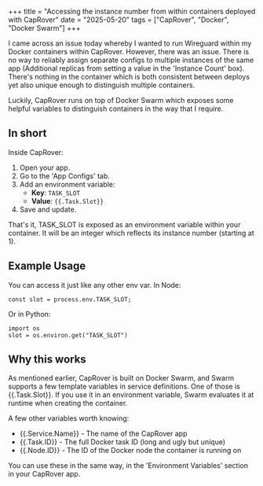 +++
title = "Accessing the instance number from within containers deployed with CapRover"
date = "2025-05-20"
tags = ["CapRover", "Docker", "Docker Swarm"]
+++

I came across an issue today whereby I wanted to run Wireguard within my Docker containers within CapRover. However,
there was an issue. There is no way to reliably assign separate configs to multiple instances of the same app
(Additional replicas from setting a value in the 'Instance Count' box). There's nothing in the container which is both
consistent between deploys yet also unique enough to distinguish multiple containers.

Luckily, CapRover runs on top of Docker Swarm which exposes some helpful variables to distinguish containers in the way
that I require.

## In short

Inside CapRover:

1. Open your app.
2. Go to the 'App Configs' tab.
3. Add an environment variable:
    - **Key**: `TASK_SLOT`
    - **Value**: `{{.Task.Slot}}`
4. Save and update.

That's it, TASK_SLOT is exposed as an environment variable within your container. It will be an integer which reflects
its instance number (starting at 1).

## Example Usage

You can access it just like any other env var. In Node:

`const slot = process.env.TASK_SLOT;`

Or in Python:

```
import os
slot = os.environ.get("TASK_SLOT")
```

## Why this works

As mentioned earlier, CapRover is built on Docker Swarm, and Swarm supports a few template variables in service definitions. One of those is {{.Task.Slot}}. If you use it in an environment variable, Swarm evaluates it at runtime when creating the container.

A few other variables worth knowing:
* {{.Service.Name}} - The name of the CapRover app
* {{.Task.ID}} - The full Docker task ID (long and ugly but unique)
* {{.Node.ID}} - The ID of the Docker node the container is running on

You can use these in the same way, in the 'Environment Variables' section in your CapRover app.